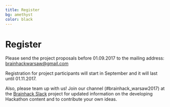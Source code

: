 ```yaml
---
title: Register
bg: amethyst
color: black
---
```


# Register

Please send the project proposals before 01.09.2017 to the mailing address: [brainhackwarsaw@gmail.com](mailto:brainhackwarsaw@gmail.com)
 
Registration for project participants will start in September and it will last until 01.11.2017.

Also, please team up with us! Join our channel (#brainhack_warsaw2017) at  the [Brainhack Slack](https://brainhack-slack-invite.herokuapp.com/) project for updated information on the developing Hackathon content and to contribute your own ideas.
